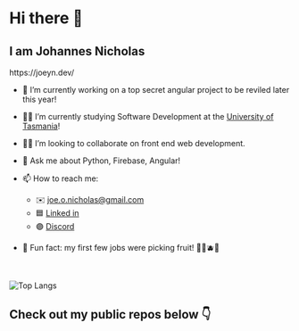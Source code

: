 <h1> Hi there 👋 </h1>
<h2>I am <b>Joh</b>annes <b>Nic</b>holas </h2>
https://joeyn.dev/

- 🔭 I’m currently working on a top secret angular project to be reviled later this year!

- 👨‍🎓 I’m currently studying Software Development at the <a href="https://www.utas.edu.au/">University of Tasmania</a>!

- 💁‍♂️ I’m looking to collaborate on front end web development.

- 💬 Ask me about Python, Firebase, Angular!

- 📫 How to reach me:
  - ✉️ joe.o.nicholas@gmail.com
  - 🟦 <a href="https://www.linkedin.com/in/johannes-nicholas-541175230/">Linked in</a>
  - 🟣 <a href="https://discordapp.com/users/282428409685213184/">Discord</a>

- 🎉 Fun fact: my first few jobs were picking fruit! 🍒🍇🫐🍑

<br>

![Top Langs](https://github-readme-stats.vercel.app/api/top-langs/?username=JohannesNicholas&show_icons=true&layout=compact&theme=dark)

<h2> Check out my public repos below 👇 </h2>
<!--
Fancy seeing you here ;)
-->

